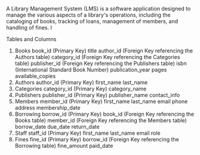 A Library Management System (LMS) is a software application designed to manage the various aspects of a library's operations, including the cataloging of books, tracking of loans, management of members, and handling of fines. I

Tables and Columns
1. Books
book_id (Primary Key)
title
author_id (Foreign Key referencing the Authors table)
category_id (Foreign Key referencing the Categories table)
publisher_id (Foreign Key referencing the Publishers table)
isbn (International Standard Book Number)
publication_year
pages
available_copies
2. Authors
author_id (Primary Key)
first_name
last_name
3. Categories
category_id (Primary Key)
category_name
4. Publishers
publisher_id (Primary Key)
publisher_name
contact_info
5. Members
member_id (Primary Key)
first_name
last_name
email
phone
address
membership_date
6. Borrowing
borrow_id (Primary Key)
book_id (Foreign Key referencing the Books table)
member_id (Foreign Key referencing the Members table)
borrow_date
due_date
return_date
7. Staff
staff_id (Primary Key)
first_name
last_name
email
role
8. Fines
fine_id (Primary Key)
borrow_id (Foreign Key referencing the Borrowing table)
fine_amount
paid_date
